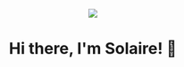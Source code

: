 <p align="center" >  <img src="https://github.com/user-attachments/assets/41aa74b2-cf5d-47d6-b2d3-e849429f7d57"> </p>

<h1 align="center" > Hi there, I'm Solaire! 👋 </h1>

<!--
**ArtemKondratiuk/ArtemKondratiuk** is a ✨ _special_ ✨ repository because its `README.md` (this file) appears on your GitHub profile.


Here are some ideas to get you started:

- 🔭 I’m currently working on ...
- 🌱 I’m currently learning ...
- 👯 I’m looking to collaborate on ...
- 🤔 I’m looking for help with ...
- 💬 Ask me about ...
- 📫 How to reach me: ...
- 😄 Pronouns: ...
- ⚡ Fun fact: ...
-->
